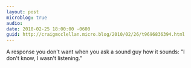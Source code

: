 ```yaml
---
layout: post
microblog: true
audio: 
date: 2010-02-25 18:00:00 -0600
guid: http://craigmcclellan.micro.blog/2010/02/26/t9696836394.html
---
```

A response you don't want when you ask a sound guy how it sounds: "I don't know, I wasn't listening."
